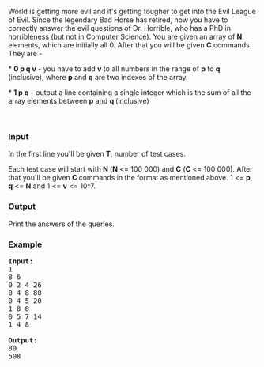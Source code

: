 <p>World is getting more evil and it's getting tougher to get into the Evil League of Evil. Since the legendary Bad Horse has retired, now you have to correctly answer the evil questions of Dr. Horrible, who has a PhD in horribleness (but not in Computer Science). You are given an array of <strong>N</strong> elements, which are initially all 0. After that you will be given <strong>C</strong> commands. They are -</p>
<p>* <strong>0 p q v</strong> - you have to add <strong>v</strong> to all numbers in the range of <strong>p</strong> to <strong>q</strong> (inclusive), where <strong>p</strong> and <strong>q</strong> are two indexes of the array.</p>
<p>* <strong>1 p q</strong> - output a line containing a single integer which is the sum of all the array elements between <strong>p</strong> and <strong>q </strong>(inclusive)</p>
<p>&nbsp;</p>
<h3>Input</h3>
<p>In the first line you'll be given <strong>T</strong>, number of test cases.</p>
<p>Each test case will start with <strong>N </strong>(<strong>N</strong> &lt;= 100 000) and <strong>C</strong> (<strong>C</strong> &lt;= 100 000). After that you'll be given <strong>C </strong>commands in the format as mentioned above. 1 &lt;= <strong>p</strong>, <strong>q</strong> &lt;= <strong>N</strong> and 1 &lt;= <strong>v</strong> &lt;= 10^7.</p>
<h3>Output</h3>
<p>Print the answers of the queries.</p>
<h3>Example</h3>
<pre><strong>Input:</strong><br>1<br>8 6<br>0 2 4 26<br>0 4 8 80<br>0 4 5 20<br>1 8 8 <br>0 5 7 14<br>1 4 8<br><br><strong>Output:</strong><br>80<br>508</pre>